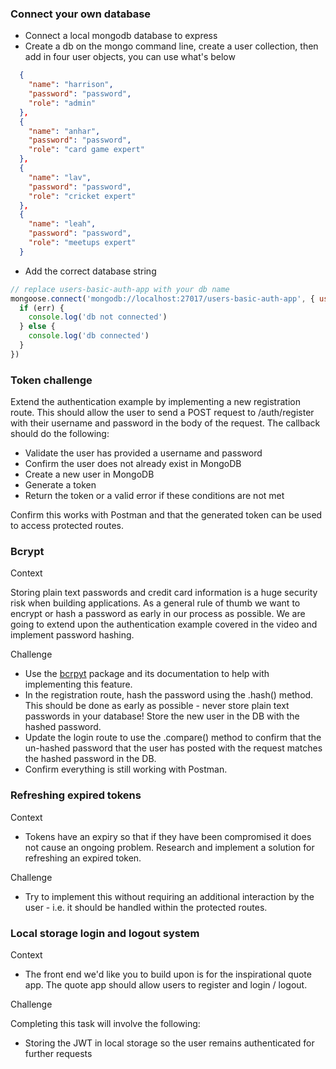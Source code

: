 ### Connect your own database 

- Connect a local mongodb database to express 
- Create a db on the mongo command line, create a user collection, then add in four user objects, you can use what's below

```json
  {
    "name": "harrison",
    "password": "password",
    "role": "admin"
  },
  {
    "name": "anhar",
    "password": "password",
    "role": "card game expert"
  },
  {
    "name": "lav",
    "password": "password",
    "role": "cricket expert"
  },
  {
    "name": "leah",
    "password": "password",
    "role": "meetups expert"
  }
```

- Add the correct database string

```js
// replace users-basic-auth-app with your db name
mongoose.connect('mongodb://localhost:27017/users-basic-auth-app', { useNewUrlParser: true }, (err) => {
  if (err) {
    console.log('db not connected')
  } else {
    console.log('db connected')
  }
})
```

### Token challenge

Extend the authentication example by implementing a new registration route. This should allow the user to send a POST request to /auth/register with their username and password in the body of the request. The callback should do the following:

- Validate the user has provided a username and password
- Confirm the user does not already exist in MongoDB
- Create a new user in MongoDB
- Generate a token
- Return the token or a valid error if these conditions are not met

Confirm this works with Postman and that the generated token can be used to access protected routes.

### Bcrypt 

Context

Storing plain text passwords and credit card information is a huge security risk when building applications. As a general rule of thumb we want to encrypt or hash a password as early in our process as possible. We are going to extend upon the authentication example covered in the video and implement password hashing.

Challenge
- Use the [bcrpyt](https://www.npmjs.com/package/bcrypt) package and its documentation to help with implementing this feature.
- In the registration route, hash the password using the .hash() method. This should be done as early as possible - never store plain text passwords in your database! Store the new user in the DB with the hashed password.
- Update the login route to use the .compare() method to confirm that the un-hashed password that the user has posted with the request matches the hashed password in the DB.
- Confirm everything is still working with Postman.

### Refreshing expired tokens 

Context
- Tokens have an expiry so that if they have been compromised it does not cause an ongoing problem. Research and implement a solution for refreshing an expired token.

Challenge
- Try to implement this without requiring an additional interaction by the user - i.e. it should be handled within the protected routes.

### Local storage login and logout system

Context
- The front end we'd like you to build upon is for the inspirational quote app. The quote app should allow users to register and login / logout.

Challenge

Completing this task will involve the following:
- Storing the JWT in local storage so the user remains authenticated for further requests
